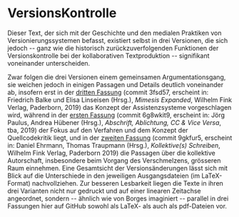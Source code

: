 # VersionsKontrolle

Dieser Text, der sich mit der Geschichte und den medialen Praktiken von
Versionierungssystemen befasst, existiert selbst in drei Versionen, die
sich jedoch -- ganz wie die historisch zurückzuverfolgenden Funktionen
der Versionskontrolle bei der kollaborativen Textproduktion --
signifikant voneinander unterscheiden.

Zwar folgen die drei Versionen einem gemeinsamen Argumentationsgang, sie
weichen jedoch in einigen Passagen und Details deutlich voneinander ab,
insofern erst in der [dritten
Fassung](https://github.com/nachsommer/VersionsKontrolle/tree/master/3.Fassung)
(commit 3fsd57, erscheint in: Friedrich Balke und Elisa Linseisen (Hrsg.),
*Mimesis Expanded*, Wilhelm Fink Verlag, Paderborn, 2019) das Konzept der Assistenzsysteme vorgeschlagen wird,
während in der [ersten
Fassung](https://github.com/nachsommer/VersionsKontrolle/tree/master/1.Fassung)
(commit 6g8wkit9, erscheint in: Jörg Paulus, Andrea Hübener (Hrsg.),
*Abschrift, Ablichtung, CC & Vice Versa*, tba, 2019) der Fokus auf den Verfahren und dem Konzept der
Quellcodekritik liegt, und in der [zweiten
Fassung](https://github.com/nachsommer/VersionsKontrolle/tree/master/2.Fassung)
(commit 9gkfur5, erscheint in: Daniel Ehrmann, Thomas Traupmann (Hrsg.), *Kollektive(s) Schreiben*, Wilhelm Fink Verlag, Paderborn 2019) die Passagen über die kollektive Autorschaft,
insbesondere beim Vorgang des Verschmelzens, grösseren Raum einnehmen.
Eine Gesamtsicht der Versionsänderungen lässt sich mit Blick auf die
Unterschiede in den jeweiligen Ausgangsdateien (im LaTeX-Format)
nachvollziehen. Zur besseren Lesbarkeit liegen die Texte in ihren drei
Varianten nicht nur gedruckt und auf einer linearen Zeitachse angeordnet, sondern --
ähnlich wie von Borges imaginiert -- parallel in drei Fassungen hier auf GitHub sowohl als
LaTeX- als auch als pdf-Dateien vor.
